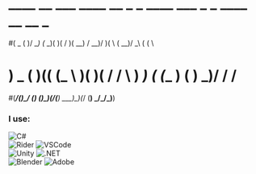 # ____  __  ___    ____  __  _  _  ____     ___  _  _    ____  __   __ _ 
#(  _ \(  )/ __)  (_  _)(  )( \/ )(  __)   / __)/ )( \  (  __)/ _\ (  ( \
# ) _ ( )(( (_ \    )(   )( / \/ \ ) _)   ( (__ )    (   ) _)/    \/    /
#(____/(__)\___/   (__) (__)\_)(_/(____)   \___)\_)(_/  (__) \_/\_/\_)__)

### I use:
![C#](https://img.shields.io/badge/c%23-9a4993.svg?style=for-the-badge&logo=c-sharp&logoColor=white)
<br>
![Rider](https://img.shields.io/badge/Rider-da4643?style=for-the-badge&logo=Rider&logoColor=white)
![VSCode](https://img.shields.io/badge/VSCode-0078D4?style=for-the-badge&logo=visual%20studio%20code&logoColor=white)
<br>
![Unity](https://img.shields.io/badge/unity-%23239120.svg?style=for-the-badge&logo=unity&logoColor=white)
![.NET](https://img.shields.io/badge/.NET-512BD4?style=for-the-badge&logo=dotnet&logoColor=white)
<br>
![Blender](https://img.shields.io/badge/blender-%23F5792A.svg?style=for-the-badge&logo=blender&logoColor=white)
![Adobe](https://img.shields.io/badge/adobe-%23FF0000.svg?style=for-the-badge&logo=adobe&logoColor=white)
<!--
**jimxcds/jimxcds** is a ✨ _special_ ✨ repository because its `README.md` (this file) appears on your GitHub profile.

Here are some ideas to get you started:

- 🔭 I’m currently working on ...
- 🌱 I’m currently learning ...
- 👯 I’m looking to collaborate on ...
- 🤔 I’m looking for help with ...
- 💬 Ask me about ...
- 📫 How to reach me: ...
- 😄 Pronouns: ...
- ⚡ Fun fact: ...
-->
